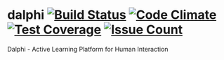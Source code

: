 # dalphi [![Build Status](https://travis-ci.org/implisense/dalphi.svg?branch=master)](https://travis-ci.org/implisense/dalphi) [![Code Climate](https://codeclimate.com/github/implisense/dalphi/badges/gpa.svg)](https://codeclimate.com/github/implisense/dalphi) [![Test Coverage](https://codeclimate.com/github/implisense/dalphi/badges/coverage.svg)](https://codeclimate.com/github/implisense/dalphi/coverage) [![Issue Count](https://codeclimate.com/github/implisense/dalphi/badges/issue_count.svg)](https://codeclimate.com/github/implisense/dalphi)

Dalphi - Active Learning Platform for Human Interaction
